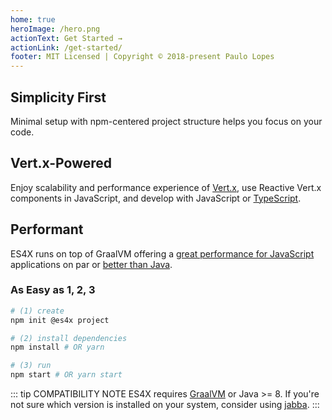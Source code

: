 ```yaml
---
home: true
heroImage: /hero.png
actionText: Get Started →
actionLink: /get-started/
footer: MIT Licensed | Copyright © 2018-present Paulo Lopes
---
```


<div class="features">
  <div class="feature">
    <h2>Simplicity First</h2>
    <p>Minimal setup with npm-centered project structure helps you focus on your code.</p>
  </div>
  <div class="feature">
    <h2>Vert.x-Powered</h2>
    <p>Enjoy scalability and performance experience of <a href="https://vertx.io">Vert.x</a>, use Reactive Vert.x components in JavaScript, and develop with JavaScript or <a href="https://www.typescriptlang.org/">TypeScript</a>.</p>
  </div>
  <div class="feature">
    <h2>Performant</h2>
    <p>ES4X runs on top of GraalVM offering a <a href="https://www.techempower.com/benchmarks/#section=data-r18&hw=ph&test=db&l=zik0sf-f">great performance for JavaScript</a> applications on par or <a href="https://www.techempower.com/benchmarks/#section=data-r18&hw=ph&test=db">better than Java</a>.</p>
  </div>
</div>

### As Easy as 1, 2, 3

``` bash
# (1) create
npm init @es4x project

# (2) install dependencies
npm install # OR yarn

# (3) run
npm start # OR yarn start
```

::: tip COMPATIBILITY NOTE
ES4X requires [GraalVM](https://www.graalvm.org) or Java >= 8. If you're not sure which version is installed on your
system, consider using [jabba](https://github.com/shyiko/jabba).
:::
